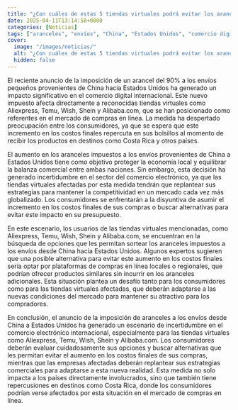```yaml
---
title: "¿Con cuáles de estas 5 tiendas virtuales podrá evitar los aranceles de Trump a China?"
date: 2025-04-11T13:14:58+0000
categories: [Noticias]
tags: ["aranceles", "envíos", "China", "Estados Unidos", "comercio digital", "tiendas virtuales", "costos finales."]
cover:
  image: "/images/noticias/"
  alt: "¿Con cuáles de estas 5 tiendas virtuales podrá evitar los aranceles de Trump a China?"
  hidden: false
---
```


El reciente anuncio de la imposición de un arancel del 90% a los envíos pequeños provenientes de China hacia Estados Unidos ha generado un impacto significativo en el comercio digital internacional. Este nuevo impuesto afecta directamente a reconocidas tiendas virtuales como Aliexpress, Temu, Wish, Shein y Alibaba.com, que se han posicionado como referentes en el mercado de compras en línea. La medida ha despertado preocupación entre los consumidores, ya que se espera que este incremento en los costos finales repercuta en sus bolsillos al momento de recibir los productos en destinos como Costa Rica y otros países.

El aumento en los aranceles impuestos a los envíos provenientes de China a Estados Unidos tiene como objetivo proteger la economía local y equilibrar la balanza comercial entre ambas naciones. Sin embargo, esta decisión ha generado incertidumbre en el sector del comercio electrónico, ya que las tiendas virtuales afectadas por esta medida tendrán que replantear sus estrategias para mantener la competitividad en un mercado cada vez más globalizado. Los consumidores se enfrentarán a la disyuntiva de asumir el incremento en los costos finales de sus compras o buscar alternativas para evitar este impacto en su presupuesto.

En este escenario, los usuarios de las tiendas virtuales mencionadas, como Aliexpress, Temu, Wish, Shein y Alibaba.com, se encuentran en la búsqueda de opciones que les permitan sortear los aranceles impuestos a los envíos desde China hacia Estados Unidos. Algunos expertos sugieren que una posible alternativa para evitar este aumento en los costos finales sería optar por plataformas de compras en línea locales o regionales, que podrían ofrecer productos similares sin incurrir en los aranceles adicionales. Esta situación plantea un desafío tanto para los consumidores como para las tiendas virtuales afectadas, que deberán adaptarse a las nuevas condiciones del mercado para mantener su atractivo para los compradores.

En conclusión, el anuncio de la imposición de aranceles a los envíos desde China a Estados Unidos ha generado un escenario de incertidumbre en el comercio electrónico internacional, especialmente para las tiendas virtuales como Aliexpress, Temu, Wish, Shein y Alibaba.com. Los consumidores deberán evaluar cuidadosamente sus opciones y buscar alternativas que les permitan evitar el aumento en los costos finales de sus compras, mientras que las empresas afectadas deberán replantear sus estrategias comerciales para adaptarse a esta nueva realidad. Esta medida no solo impacta a los países directamente involucrados, sino que también tiene repercusiones en destinos como Costa Rica, donde los consumidores podrían verse afectados por esta situación en el mercado de compras en línea.
